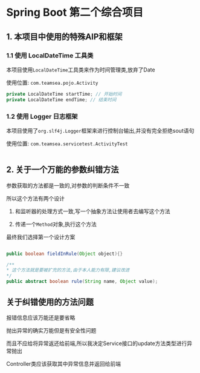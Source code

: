 # Spring Boot 第二个综合项目

## 1. 本项目中使用的特殊AIP和框架

### 1.1 使用 LocalDateTime 工具类

本项目使用`LocalDateTime`工具类来作为时间管理类,放弃了Date

使用位置:	`com.teamsea.pojo.Activity`

```java
private LocalDateTime startTime; // 开始时间
private LocalDateTime endTime; // 结束时间
```

### 1.2 使用 Logger 日志框架

本项目使用了`org.slf4j.Logger`框架来进行控制台输出,并没有完全拒绝sout语句

使用位置:	`com.teamsea.servicetest.ActivityTest`

```java

```


## 2. 关于一个万能的参数纠错方法

参数获取的方法都是一致的,对参数的判断条件不一致

所以这个方法有两个设计

1. 和监听器的处理方式一致,写一个抽象方法让使用者去编写这个方法

2. 传递一个`Method`对象,执行这个方法

最终我们选择第一个设计方案

```java

public boolean fieldInRule(Object object){}

/**
* 这个方法就是要被扩充的方法,由于本人能力有限,建议改进
*/
public abstract boolean rule(String name, Object value);

```

## 关于纠错使用的方法问题

报错信息应该万能还是要省略

抛出异常的确实万能但是有安全性问题

而且不应给将异常返还给前端,所以我决定Service接口的update方法类型进行异常抛出

Controller类应该获取其中异常信息并返回给前端









